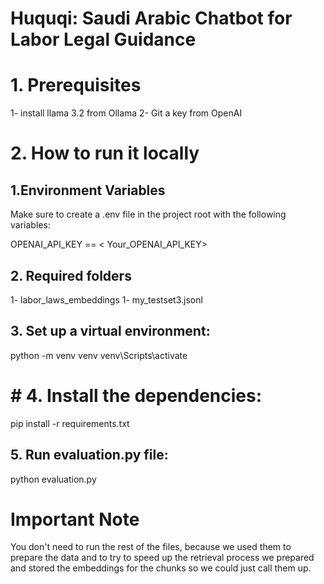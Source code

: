 # Huquqi: Saudi Arabic Chatbot for Labor Legal Guidance

# 1. Prerequisites
1- install llama 3.2 from Ollama
2- Git a key from OpenAI

# 2. How to run it locally

## 1.Environment Variables

Make sure to create a .env file in the project root with the following variables:

OPENAI_API_KEY == < Your_OPENAI_API_KEY>

## 2. Required folders
1- labor_laws_embeddings
1- my_testset3.jsonl


## 3. Set up a virtual environment:

python -m venv venv
venv\Scripts\activate  

# # 4. Install the dependencies:

pip install -r requirements.txt

## 5. Run evaluation.py file:

python evaluation.py


# Important Note

You don't need to run the rest of the files, because we used them to prepare the data and to try to speed up the retrieval process we prepared and stored the embeddings for the chunks so we could just call them up.
